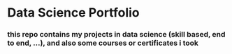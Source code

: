 # Data Science Portfolio
### this repo contains my projects in data science (skill based, end to end, ...), and also some courses or certificates i took
